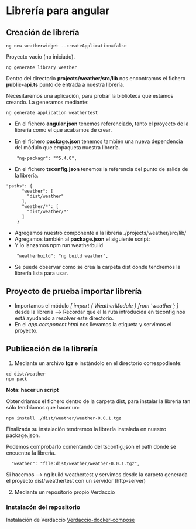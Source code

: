 # Librería para angular

## Creación de librería

```
ng new weatherwidget --createApplication=false
```

Proyecto vacío (no iniciado).

```
ng generate library weather
```

Dentro del directorio **projects/weather/src/lib** nos encontramos el fichero **public-api.ts** punto de entrada a nuestra librería.

Necesitaremos una aplicación, para probar la biblioteca que estamos creando. La generamos mediante:

```
ng generate application weathertest
```

- En el fichero **angular.json** tenemos referenciado, tanto el proyecto de la librería como el que acabamos de crear.

- En el fichero **package.json** tenemos también una nueva dependencia del módulo que empaqueta nuestra librería.

```
    "ng-packagr": "^5.4.0",
```

- En el fichero **tsconfig.json** tenemos la referencia del punto de salida de la librería.

```
"paths": {
      "weather": [
        "dist/weather"
      ],
      "weather/*": [
        "dist/weather/*"
      ]
    }
```

- Agregamos nuestro componente a la librería ./projects/weather/src/lib/
- Agregamos también al **package.json** el siguiente script:
- Y lo lanzamos npm run weatherbuild
  
```
    "weatherbuild": "ng build weather",
```

- Se puede observar como se crea la carpeta dist donde tendremos la librería lista para usar.

## Proyecto de prueba importar librería

- Importamos el módulo *[ import { WeatherModule } from 'weather'; ]* desde la librería --> Recordar que el la ruta introducida en tsconfig nos está ayudando a resolver este directorio.
- En el *app.component.html* nos llevamos la etiqueta **<app-weather></app-weather>** y servimos el proyecto.

## Publicación de la librería

1) Mediante un archivo ***tgz*** e instándolo en el directorio correspodiente:

```
cd dist/weather
npm pack
```
**Nota: hacer un script**

Obtendríamos el fichero dentro de la carpeta dist, para instalar la librería tan sólo tendríamos que hacer un:

```
npm install ./dist/weather/weather-0.0.1.tgz 
```

Finalizada su instalación tendremos la librería instalada en nuestro package.json.

Podemos comprobarlo comentando del tsconfig.json el path donde se encuentra la librería.

```
  "weather": "file:dist/weather/weather-0.0.1.tgz",
```

Si hacemos --> ng build weathertest y servimos desde la carpeta generada el proyecto dist/weathertest con un servidor (http-server)

2) Mediante un repositorio propio Verdaccio

### Instalacón del repositorio

Instalación de Verdaccio [Verdaccio-docker-compose](verdaccio/docker-compose.yml)